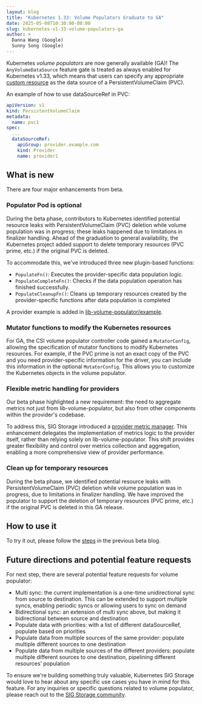 ```yaml
---
layout: blog
title: "Kubernetes 1.33: Volume Populators Graduate to GA"
date: 2025-05-08T10:30:00-08:00
slug: kubernetes-v1-33-volume-populators-ga
author: >
  Danna Wang (Google)
  Sunny Song (Google)
---
```


Kubernetes _volume populators_ are now  generally available (GA)! The `AnyVolumeDataSource` feature
gate is treated as always enabled for Kubernetes v1.33, which means that users can specify any appropriate
[custom resource](/docs/concepts/extend-kubernetes/api-extension/custom-resources/#custom-resources)
as the data source of a PersistentVolumeClaim (PVC).

An example of how to use dataSourceRef in PVC:
```yaml
apiVersion: v1
kind: PersistentVolumeClaim
metadata:
  name: pvc1
spec:
  ...
  dataSourceRef:
    apiGroup: provider.example.com
    kind: Provider
    name: provider1
```

## What is new

There are four major enhancements from beta.

### Populator Pod is optional

During the beta phase, contributors to Kubernetes identified potential resource leaks with PersistentVolumeClaim (PVC) deletion while volume population was in progress; these leaks happened due to limitations in finalizer handling.
Ahead of the graduation to general availability, the Kubernetes project added support to delete temporary resources (PVC prime, etc.) if the original PVC is deleted.

To accommodate this, we've introduced three new plugin-based functions:
* `PopulateFn()`: Executes the provider-specific data population logic.
* `PopulateCompleteFn()`: Checks if the data population operation has finished successfully.
* `PopulateCleanupFn()`: Cleans up temporary resources created by the provider-specific functions after data population is completed

A provider example is added in [lib-volume-populator/example](https://github.com/kubernetes-csi/lib-volume-populator/tree/master/example).

### Mutator functions to modify the Kubernetes resources

For GA, the CSI volume populator controller code gained a `MutatorConfig`, allowing the specification of mutator functions to modify Kubernetes resources.
For example, if the PVC prime is not an exact copy of the PVC and you need provider-specific information for the driver, you can include this information in the optional `MutatorConfig`. 
This allows you to customize the Kubernetes objects in the volume populator.

### Flexible metric handling for providers

Our beta phase highlighted a new requirement: the need to aggregate metrics not just from lib-volume-populator, but also from other components within the provider's codebase.

To address this, SIG Storage introduced a [provider metric manager](https://github.com/kubernetes-csi/lib-volume-populator/blob/8a922a5302fdba13a6c27328ee50e5396940214b/populator-machinery/controller.go#L122).
This enhancement delegates the implementation of metrics logic to the provider itself, rather than relying solely on lib-volume-populator.
This shift provides greater flexibility and control over metrics collection and aggregation, enabling a more comprehensive view of provider performance.

### Clean up for temporary resources

During the beta phase, we identified potential resource leaks with PersistentVolumeClaim (PVC) deletion while volume population was in progress, due to limitations in finalizer handling. We have improved the populator to support the deletion of temporary resources (PVC prime, etc.) if the original PVC is deleted in this GA release.

## How to use it

To try it out, please follow the [steps](/blog/2022/05/16/volume-populators-beta/#trying-it-out) in the previous beta blog.

## Future directions and potential feature requests

For next step, there are several potential feature requests for volume populator:

* Multi sync: the current implementation is a one-time unidirectional sync from source to destination. This can be extended to support multiple syncs, enabling periodic syncs or allowing users to sync on demand
* Bidirectional sync: an extension of multi sync above, but making it bidirectional between source and destination
* Populate data with priorities: with a list of different dataSourceRef, populate based on priorities
* Populate data from multiple sources of the same provider: populate multiple different sources to one destination
* Populate data from multiple sources of the different providers: populate multiple different sources to one destination, pipelining different resources’ population

To ensure we're building something truly valuable, Kubernetes SIG Storage would love to hear about any specific use cases you have in mind for this feature.
For any inquiries or specific questions related to volume populator, please reach out to the [SIG Storage community](https://github.com/kubernetes/community/tree/master/sig-storage).
